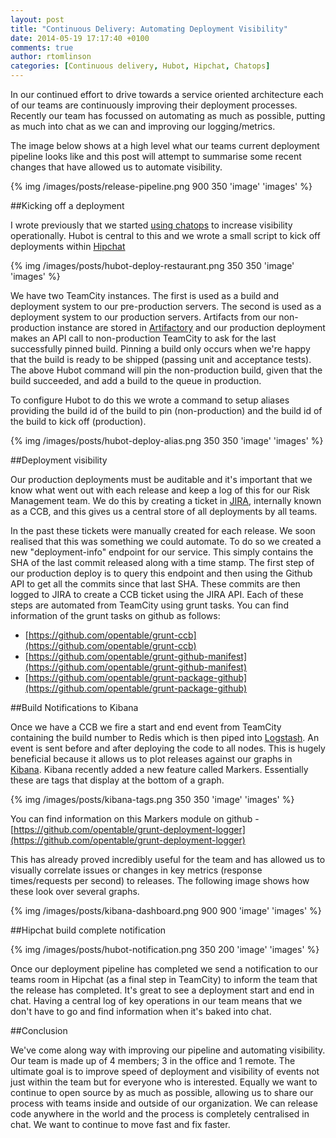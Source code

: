 ```yaml
---
layout: post
title: "Continuous Delivery: Automating Deployment Visibility"
date: 2014-05-19 17:17:40 +0100
comments: true
author: rtomlinson
categories: [Continuous delivery, Hubot, Hipchat, Chatops]
---
```


In our continued effort to drive towards a service oriented architecture each of our teams are continuously improving their deployment processes. Recently our team has focussed on automating as much as possible, putting as much into chat as we can and improving our logging/metrics.

The image below shows at a high level what our teams current deployment pipeline looks like and this post will attempt to summarise some recent changes that have allowed us to automate visibility.

{% img /images/posts/release-pipeline.png 900 350 'image' 'images' %}


##Kicking off a deployment

I wrote previously that we started [using chatops](/blog/2013/11/22/beginning-a-journey-to-chatops-with-hubot/) to increase visibility operationally. Hubot is central to this and we wrote a small script to kick off deployments within [Hipchat](https://www.hipchat.com/)

{% img /images/posts/hubot-deploy-restaurant.png 350 350 'image' 'images' %}

We have two TeamCity instances. The first is used as a build and deployment system to our pre-production servers. The second is used as a deployment system to our production servers. Artifacts from our non-production instance are stored in [Artifactory](http://www.jfrog.com/home/v_artifactory_opensource_overview) and our production deployment makes an API call to non-production TeamCity to ask for the last successfully pinned build. Pinning a build only occurs when we're happy that the build is ready to be shipped (passing unit and acceptance tests). The above Hubot command will pin the non-production build, given that the build succeeded, and add a build to the queue in production. 

To configure Hubot to do this we wrote a command to setup aliases providing the build id of the build to pin (non-production) and the build id of the build to kick off (production).

{% img /images/posts/hubot-deploy-alias.png 350 350 'image' 'images' %}

##Deployment visibility

Our production deployments must be auditable and it's important that we know what went out with each release and keep a log of this for our Risk Management team. We do this by creating a ticket in [JIRA](https://www.atlassian.com/software/jira), internally known as a CCB, and this gives us a central store of all deployments by all teams. 

In the past these tickets were manually created for each release. We soon realised that this was something we could automate. To do so we created a new "deployment-info" endpoint for our service. This simply contains the SHA of the last commit released along with a time stamp. The first step of our production deploy is to query this endpoint and then using the Github API to get all the commits since that last SHA. These commits are then logged to JIRA to create a CCB ticket using the JIRA API. Each of these steps are automated from TeamCity using grunt tasks. You can find information of the grunt tasks on github as follows:

- [https://github.com/opentable/grunt-ccb](https://github.com/opentable/grunt-ccb)
- [https://github.com/opentable/grunt-github-manifest](https://github.com/opentable/grunt-github-manifest)
- [https://github.com/opentable/grunt-package-github](https://github.com/opentable/grunt-package-github)

##Build Notifications to Kibana

Once we have a CCB we fire a start and end event from TeamCity containing the build number to Redis which is then piped into [Logstash](http://logstash.net/). An event is sent before and after deploying the code to all nodes. This is hugely beneficial because it allows us to plot releases against our graphs in [Kibana](http://www.elasticsearch.org/overview/kibana/). Kibana recently added a new feature called Markers. Essentially these are tags that display at the bottom of a graph.

{% img /images/posts/kibana-tags.png 350 350 'image' 'images' %}

You can find information on this Markers module on github - [https://github.com/opentable/grunt-deployment-logger](https://github.com/opentable/grunt-deployment-logger)

This has already proved incredibly useful for the team and has allowed us to visually correlate issues or changes in key metrics (response times/requests per second) to releases. The following image shows how these look over several graphs.

{% img /images/posts/kibana-dashboard.png 900 900 'image' 'images' %}

##Hipchat build complete notification

{% img /images/posts/hubot-notification.png 350 200 'image' 'images' %}

Once our deployment pipeline has completed we send a notification to our teams room in Hipchat (as a final step in TeamCity) to inform the team that the release has completed. It's great to see a deployment start and end in chat. Having a central log of key operations in our team means that we don't have to go and find information when it's baked into chat.


##Conclusion

We've come along way with improving our pipeline and automating visibility. Our team is made up of 4 members; 3 in the office and 1 remote. The ultimate goal is to improve speed of deployment and visibility of events not just within the team but for everyone who is interested. Equally we want to continue to open source by as much as possible, allowing us to share our process with teams inside and outside of our organization. We can release code anywhere in the world and the process is completely centralised in chat. We want to continue to move fast and fix faster.

